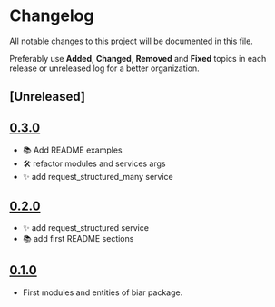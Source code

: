 # Changelog
All notable changes to this project will be documented in this file.

Preferably use **Added**, **Changed**, **Removed** and **Fixed** topics in each release or unreleased log for a better organization.

## [Unreleased]

## [0.3.0](https://github.com/rafaelleinio/biar/releases/tag/0.3.0)
* 📚 Add README examples
* 🛠 refactor modules and services args
* ✨ add request_structured_many service

## [0.2.0](https://github.com/rafaelleinio/biar/releases/tag/0.2.0)
* ✨ add request_structured service
* 📚 add first README sections

## [0.1.0](https://github.com/rafaelleinio/biar/releases/tag/0.1.0)
* First modules and entities of biar package.
